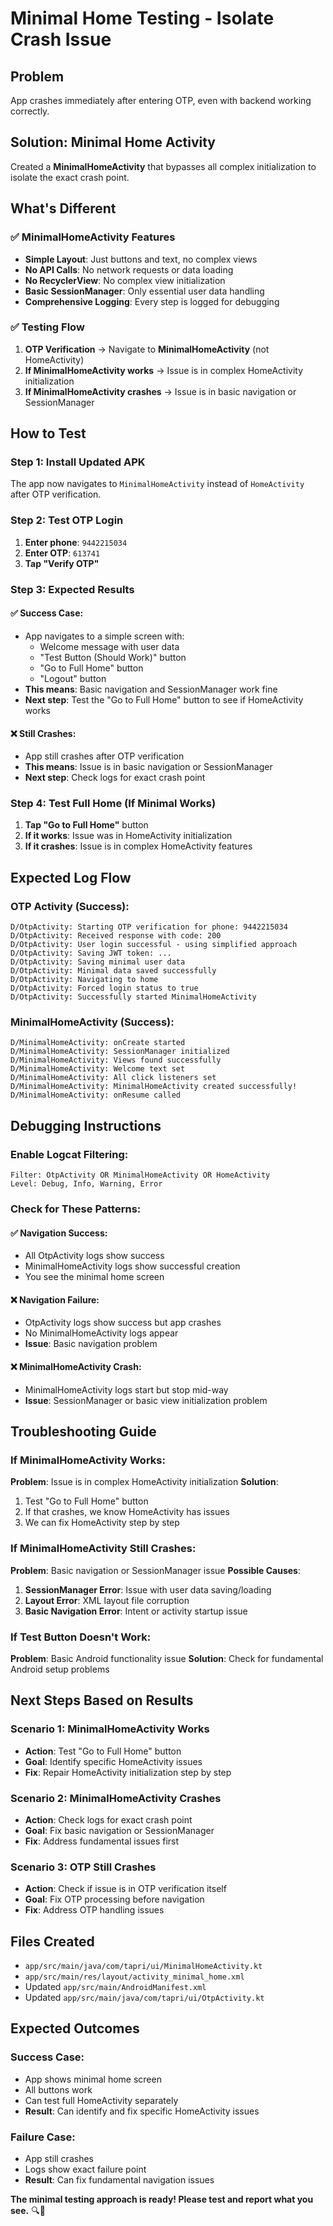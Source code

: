 # Minimal Home Testing - Isolate Crash Issue

## Problem
App crashes immediately after entering OTP, even with backend working correctly.

## Solution: Minimal Home Activity
Created a **MinimalHomeActivity** that bypasses all complex initialization to isolate the exact crash point.

## What's Different

### ✅ MinimalHomeActivity Features
- **Simple Layout**: Just buttons and text, no complex views
- **No API Calls**: No network requests or data loading
- **No RecyclerView**: No complex view initialization
- **Basic SessionManager**: Only essential user data handling
- **Comprehensive Logging**: Every step is logged for debugging

### ✅ Testing Flow
1. **OTP Verification** → Navigate to **MinimalHomeActivity** (not HomeActivity)
2. **If MinimalHomeActivity works** → Issue is in complex HomeActivity initialization
3. **If MinimalHomeActivity crashes** → Issue is in basic navigation or SessionManager

## How to Test

### Step 1: Install Updated APK
The app now navigates to `MinimalHomeActivity` instead of `HomeActivity` after OTP verification.

### Step 2: Test OTP Login
1. **Enter phone**: `9442215034`
2. **Enter OTP**: `613741`
3. **Tap "Verify OTP"**

### Step 3: Expected Results

#### ✅ Success Case:
- App navigates to a simple screen with:
  - Welcome message with user data
  - "Test Button (Should Work)" button
  - "Go to Full Home" button
  - "Logout" button
- **This means**: Basic navigation and SessionManager work fine
- **Next step**: Test the "Go to Full Home" button to see if HomeActivity works

#### ❌ Still Crashes:
- App still crashes after OTP verification
- **This means**: Issue is in basic navigation or SessionManager
- **Next step**: Check logs for exact crash point

### Step 4: Test Full Home (If Minimal Works)
1. **Tap "Go to Full Home"** button
2. **If it works**: Issue was in HomeActivity initialization
3. **If it crashes**: Issue is in complex HomeActivity features

## Expected Log Flow

### OTP Activity (Success):
```
D/OtpActivity: Starting OTP verification for phone: 9442215034
D/OtpActivity: Received response with code: 200
D/OtpActivity: User login successful - using simplified approach
D/OtpActivity: Saving JWT token: ...
D/OtpActivity: Saving minimal user data
D/OtpActivity: Minimal data saved successfully
D/OtpActivity: Navigating to home
D/OtpActivity: Forced login status to true
D/OtpActivity: Successfully started MinimalHomeActivity
```

### MinimalHomeActivity (Success):
```
D/MinimalHomeActivity: onCreate started
D/MinimalHomeActivity: SessionManager initialized
D/MinimalHomeActivity: Views found successfully
D/MinimalHomeActivity: Welcome text set
D/MinimalHomeActivity: All click listeners set
D/MinimalHomeActivity: MinimalHomeActivity created successfully!
D/MinimalHomeActivity: onResume called
```

## Debugging Instructions

### Enable Logcat Filtering:
```
Filter: OtpActivity OR MinimalHomeActivity OR HomeActivity
Level: Debug, Info, Warning, Error
```

### Check for These Patterns:

#### ✅ Navigation Success:
- All OtpActivity logs show success
- MinimalHomeActivity logs show successful creation
- You see the minimal home screen

#### ❌ Navigation Failure:
- OtpActivity logs show success but app crashes
- No MinimalHomeActivity logs appear
- **Issue**: Basic navigation problem

#### ❌ MinimalHomeActivity Crash:
- MinimalHomeActivity logs start but stop mid-way
- **Issue**: SessionManager or basic view initialization problem

## Troubleshooting Guide

### If MinimalHomeActivity Works:
**Problem**: Issue is in complex HomeActivity initialization
**Solution**: 
1. Test "Go to Full Home" button
2. If that crashes, we know HomeActivity has issues
3. We can fix HomeActivity step by step

### If MinimalHomeActivity Still Crashes:
**Problem**: Basic navigation or SessionManager issue
**Possible Causes**:
1. **SessionManager Error**: Issue with user data saving/loading
2. **Layout Error**: XML layout file corruption
3. **Basic Navigation Error**: Intent or activity startup issue

### If Test Button Doesn't Work:
**Problem**: Basic Android functionality issue
**Solution**: Check for fundamental Android setup problems

## Next Steps Based on Results

### Scenario 1: MinimalHomeActivity Works
- **Action**: Test "Go to Full Home" button
- **Goal**: Identify specific HomeActivity issues
- **Fix**: Repair HomeActivity initialization step by step

### Scenario 2: MinimalHomeActivity Crashes
- **Action**: Check logs for exact crash point
- **Goal**: Fix basic navigation or SessionManager
- **Fix**: Address fundamental issues first

### Scenario 3: OTP Still Crashes
- **Action**: Check if issue is in OTP verification itself
- **Goal**: Fix OTP processing before navigation
- **Fix**: Address OTP handling issues

## Files Created

- `app/src/main/java/com/tapri/ui/MinimalHomeActivity.kt`
- `app/src/main/res/layout/activity_minimal_home.xml`
- Updated `app/src/main/AndroidManifest.xml`
- Updated `app/src/main/java/com/tapri/ui/OtpActivity.kt`

## Expected Outcomes

### Success Case:
- App shows minimal home screen
- All buttons work
- Can test full HomeActivity separately
- **Result**: Can identify and fix specific HomeActivity issues

### Failure Case:
- App still crashes
- Logs show exact failure point
- **Result**: Can fix fundamental navigation issues

**The minimal testing approach is ready! Please test and report what you see.** 🔍🚀
